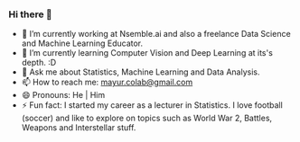 ### Hi there 👋

<!--
**mayurmahurkar/mayurmahurkar** is a ✨ _special_ ✨ repository because its `README.md` (this file) appears on your GitHub profile.

Here are some ideas to get you started:
-->
- 🔭 I’m currently working at Nsemble.ai and also a freelance Data Science and Machine Learning Educator.
- 🌱 I’m currently learning Computer Vision and Deep Learning at its's depth. :D
- 💬 Ask me about Statistics, Machine Learning and Data Analysis.
- 📫 How to reach me: mayur.colab@gmail.com
- 😄 Pronouns: He | Him
- ⚡ Fun fact: I started my career as a lecturer in Statistics. I love football (soccer) and like to explore on topics such as World War 2, Battles, Weapons and Interstellar stuff.
